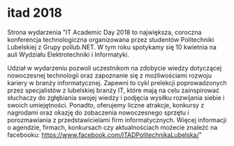 # itad 2018

Strona wydarzenia
"IT Academic Day 2018 to największa, coroczna konferencja technologiczna organizowana przez studentów Politechniki Lubelskiej z Grupy pollub.NET. W tym roku spotykamy się 10 kwietnia na auli Wydziału Elektrotechniki i Informatyki.

Udział w wydarzeniu pozwoli uczestnikom na zdobycie wiedzy dotyczącej nowoczesnej technologii oraz zapoznanie się z możliwościami rozwoju kariery w branży informatycznej. Zapewni to cykl prelekcji poprowadzonych przez specjalistów z lubelskiej branży IT, które mają na celu zainspirować słuchaczy do zgłębiania swojej wiedzy i podjęcia wysiłku rozwijania siebie i swoich umiejętności. Ponadto, oferujemy liczne atrakcje, konkursy z nagrodami oraz okazję do zobaczenia nowoczesnego sprzętu i porozmawiania z przedstawicielami firm informatycznych. Więcej informacji o agendzie, firmach, konkursach czy aktualnościach możecie znaleźć na facebooku: https://www.facebook.com/ITADPolitechnikaLubelska/"
